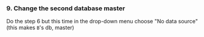 


### 9. Change the second database master

Do the step 6 but this time in the drop-down menu choose "No data source" (this makes `B`'s db, master)

